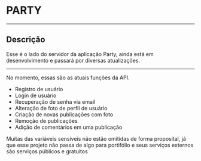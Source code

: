 # PARTY

<hr>
<h2>Descrição</h2>
<p>Esse é o lado do servidor da aplicação Party, ainda está em desenvolvimento e passará por diversas atualizações.</p>
<hr>
<p>No momento, essas são as atuais funções da API.</p>
<ul>
  <li>Registro de usuário</li>
  <li>Login de usuário</li>
  <li>Recuperação de senha via email</li>
  <li>Alteração de foto de perfil de usuário</li>
  <li>Criação de novas publicações com foto</li>
  <li>Remoção de publicações</li>
  <li>Adição de comentários em uma publicação</li>
</ul>

<p>Muitas das variáveis sensíveis não estão omitidas de forma proposital, já que esse projeto não passa de algo para portifólio e seus serviços externos são serviços públicos e gratuitos</p>
